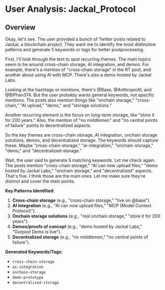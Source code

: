 # User Analysis: Jackal_Protocol

## Overview

<think>
Okay, let's see. The user provided a bunch of Twitter posts related to Jackal, a blockchain project. They want me to identify the most distinctive patterns and generate 5 keywords or tags for better postprocessing.

First, I'll look through the text to spot recurring themes. The main topics seem to be around cross-chain storage, AI integration, and demos. For example, there's a mention of "cross-chain storage" in the RT post, and another about using AI with MCP. There's also a demo hosted by Jackal Labs. 

Looking at the hashtags or mentions, there's @Base, @AnthropicAI, and @BiPhan374. But the user probably wants general keywords, not specific mentions. The posts also mention things like "onchain storage," "cross-chain," "AI upload," "demo," and "storage solutions." 

Another recurring element is the focus on long-term storage, like "store it for 200 years." Also, the mention of "no middlemen" and "no central points of failure" points to decentralized aspects. 

So the key themes are cross-chain storage, AI integration, onchain storage solutions, demos, and decentralized storage. The keywords should capture these. Maybe "cross-chain-storage," "ai-integration," "onchain-storage," "demo," and "decentralized-storage." 

Wait, the user said to generate 5 matching keywords. Let me check again. The posts mention "cross-chain storage," "AI can now upload files," "demo hosted by Jackal Labs," "onchain storage," and "decentralized" aspects. That's five. I think those are the main ones. Let me make sure they're distinct and cover the main points.
</think>

**Key Patterns Identified:**  
1. **Cross-chain storage** (e.g., "cross-chain storage," "live on @base").  
2. **AI integration** (e.g., "AI can now upload files," "MCP (Model Context Protocol)").  
3. **Onchain storage solutions** (e.g., "real onchain storage," "store it for 200 years").  
4. **Demos/proofs of concept** (e.g., "demo hosted by Jackal Labs," "Outpost Demo is live").  
5. **Decentralized storage** (e.g., "no middlemen," "no central points of failure").  

**Generated Keywords/Tags:**  
- `cross-chain-storage`  
- `ai-integration`  
- `onchain-storage`  
- `demo-prototype`  
- `decentralized-storage`